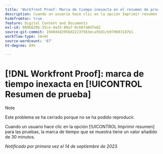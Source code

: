 ```yaml
---
title: 'Workfront Proof: Marca de tiempo inexacta en el resumen de prueba'
description: Cuando un usuario hace clic en la opción Imprimir resumen de las pruebas, se añade una marca de tiempo de 30 minutos.
hidefromtoc: true
feature: Digital Content and Documents
exl-id: 089b620b-55ce-4a35-88a7-0cb6fa0dfe82
source-git-commit: 1940d4d2956d22237563eca55d1cb979603187b1
workflow-type: tm+mt
source-wordcount: '67'
ht-degree: 89%

---
```


# [!DNL Workfront Proof]: marca de tiempo inexacta en [!UICONTROL Resumen de prueba]

>[!NOTE]
>
>Este problema se ha cerrado porque no se ha podido reproducir.

Cuando un usuario hace clic en la opción [!UICONTROL Imprimir resumen] para las pruebas, la marca de tiempo que se muestra tiene un valor añadido de 30 minutos.

_Notificado por primera vez el 14 de septiembre de 2023._



<!--CHECK ME - NO VIEWS APR-JUN 2025-->
